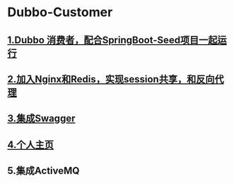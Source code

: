 # Dubbo-Customer
## [1.Dubbo 消费者，配合SpringBoot-Seed项目一起运行](http://www.wujunlong.com:10439)
## [2.加入Nginx和Redis，实现session共享，和反向代理](http://www.wujunlong.com:10439/getsession)
## [3.集成Swagger](http://www.wujunlong.com:10439/swagger-ui.html#/)
## [4.个人主页](http://www.wujunlong.com:10821)
## 5.集成ActiveMQ